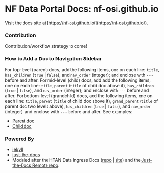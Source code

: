 # NF Data Portal Docs: nf-osi.github.io

Visit the docs site at [https://nf-osi.github.io/](https://nf-osi.github.io/).

### Contribution
Contribution/workflow strategy to come!

### How to Add a Doc to Navigation Sidebar
For top-level (parent) docs, add the following items, one on each line: `title`, `has_children` (`true` | `false`), and `nav_order` (integer); and enclose with `---` before and after.
For mid-level (child) docs, add add the following items, one on each line: `title`, `parent` (`title` of child doc above it), `has_children` (`true` | `false`), and `nav_order` (integer); and enclose with `---` before and after.
For bottom-level (grandchild) docs, add the following items, one on each line: `title`, `parent` (`title` of child doc above it), `grand_parent` (`title` of parent doc two levels above), `has_children` (`true` | `false`), and `nav_order` (integer); and enclose with `---` before and after.
See examples:
- [Parent doc](https://github.com/nf-osi/nf-osi.github.io/blob/main/about.md)
- [Child doc](https://github.com/nf-osi/nf-osi.github.io/blob/main/about_portal_lifecycle.md)

### Powered By
* [jekyll](https://jekyllrb.com/)
* [just-the-docs](https://pmarsceill.github.io/just-the-docs/)
* Modeled after the HTAN Data Ingress Docs ([repo](https://github.com/ncihtan/HTAN-Data-Ingress-Docs/tree/gh-pages) | [site](https://ncihtan.github.io/HTAN-Data-Ingress-Docs/step-1.html)) and the [Just-the-Docs Remote repo](https://github.com/pmarsceill/jtd-remote).
